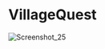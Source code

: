 # VillageQuest

![Screenshot_25](https://user-images.githubusercontent.com/38842578/170638938-73b8bdf5-2676-47d9-903d-a52f5c669863.png)
